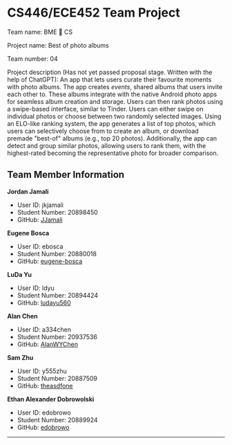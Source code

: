 # CS446/ECE452 Team Project

Team name: BME 🤝 CS

Project name: Best of photo albums 

Team number: 04

Project description (Has not yet passed proposal stage. Written with the help of ChatGPT):
An app that lets users curate their favourite moments with photo albums. The app creates *events*, shared albums that users invite each other to. These albums integrate with the native Android photo apps for seamless album creation and storage. Users can then rank photos using a swipe-based interface, similar to Tinder. Users can either swipe on individual photos or choose between two randomly selected images. Using an ELO-like ranking system, the app generates a list of top photos, which users can selectively choose from to create an album, or download premade "best-of" albums (e.g., top 20 photos). Additionally, the app can detect and group similar photos, allowing users to rank them, with the highest-rated becoming the representative photo for broader comparison.


## Team Member Information

**Jordan Jamali**  
- User ID: jkjamali  
- Student Number: 20898450  
- GitHub: [JJamali](https://github.com/JJamali)

**Eugene Bosca**  
- User ID: ebosca  
- Student Number: 20880018  
- GitHub: [eugene-bosca](https://github.com/eugene-bosca)

**LuDa Yu**  
- User ID: ldyu  
- Student Number: 20894424  
- GitHub: [ludayu560](https://github.com/ludayu560)

**Alan Chen**  
- User ID: a334chen  
- Student Number: 20937536  
- GitHub: [AlanWYChen](https://github.com/AlanWYChen)

**Sam Zhu**  
- User ID: y555zhu  
- Student Number: 20887509  
- GitHub: [theasdfone](https://github.com/theasdfone)

**Ethan Alexander Dobrowolski**  
- User ID: edobrowo  
- Student Number: 20889924  
- GitHub: [edobrowo](https://github.com/edobrowo)

---
